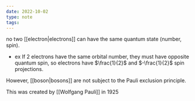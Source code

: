 ```yaml
---
date: 2022-10-02
type: note
tags: 
---
```


no two [[electron|electrons]] can have the same quantum state (number, spin). 
- ex If 2 electrons have the same orbital number, they must have opposite quantum spin, so electrons have $\frac{1}{2}$ and $-\frac{1}{2}$ spin projections.

However, [[boson|bosons]] are not subject to the Pauli exclusion principle. 

This was created by [[Wolfgang Pauli]] in 1925 
